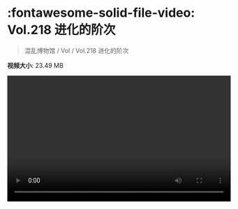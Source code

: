 # :fontawesome-solid-file-video: Vol.218 进化的阶次

> 混乱博物馆 / Vol / Vol.218 进化的阶次

**视频大小**: 23.49 MB

<video id="V-5cd7b31af60cdd4e6087ff425a316548" width="512" height="288" preload="none" playsinline webkit-playsinline></video>